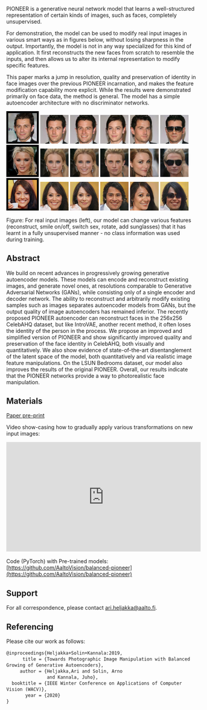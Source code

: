 PIONEER is a generative neural network model that learns a well-structured representation of certain kinds of images, such as faces, completely unsupervised.

For demonstration, the model can be used to modify real input images in various smart ways as in figures below, without losing sharpness in the output. Importantly, the model is not in any way specialized for this kind of application. It first reconstructs the new faces from scratch to resemble the inputs, and then allows us to alter its internal representation to modify specific features.

This paper marks a jump in resolution, quality and preservation of identity in face images over the previous PIONEER incarnation, and makes the feature modification capability more explicit. While the results were demonstrated primarily on face data, the method is general. The model has a simple autoencoder architecture with no discriminator networks.

<img src="samples/fig_manip/100.jpg" alt="alt text" width="15%" height="15%" style="border:5px solid black"/>
<img src="samples/fig_manip/101.jpg" alt="alt text" width="15%" height="15%"/>
<img src="samples/fig_manip/102.jpg" alt="alt text" width="15%" height="15%"/>
<img src="samples/fig_manip/103.jpg" alt="alt text" width="15%" height="15%"/>
<img src="samples/fig_manip/104.jpg" alt="alt text" width="15%" height="15%"/>
<img src="samples/fig_manip/105.jpg" alt="alt text" width="15%" height="15%"/>
<br/>
<img src="samples/fig_manip/200.jpg" alt="alt text" width="15%" height="15%" style="border:5px solid black"/>
<img src="samples/fig_manip/201.jpg" alt="alt text" width="15%" height="15%"/>
<img src="samples/fig_manip/202.jpg" alt="alt text" width="15%" height="15%"/>
<img src="samples/fig_manip/203.jpg" alt="alt text" width="15%" height="15%"/>
<img src="samples/fig_manip/204.jpg" alt="alt text" width="15%" height="15%"/>
<img src="samples/fig_manip/205.jpg" alt="alt text" width="15%" height="15%"/>
<br/>
<img src="samples/fig_manip/300.jpg" alt="alt text" width="15%" height="15%" style="border:5px solid black"/>
<img src="samples/fig_manip/301.jpg" alt="alt text" width="15%" height="15%"/>
<img src="samples/fig_manip/302.jpg" alt="alt text" width="15%" height="15%"/>
<img src="samples/fig_manip/303.jpg" alt="alt text" width="15%" height="15%"/>
<img src="samples/fig_manip/304.jpg" alt="alt text" width="15%" height="15%"/>
<img src="samples/fig_manip/305.jpg" alt="alt text" width="15%" height="15%"/>


Figure: For real input images (left), our model can change various features (reconstruct, smile on/off, switch sex, rotate, add sunglasses) that it has learnt in a fully unsupervised manner - no class information was used during training.


## Abstract

We build on recent advances in progressively growing generative autoencoder models. These models can encode and reconstruct existing images, and generate novel ones, at resolutions comparable to Generative Adversarial Networks (GANs), while consisting only of a single encoder and decoder network. The ability to reconstruct and arbitrarily modify existing samples such as images separates autoencoder models from GANs, but the output quality of image autoencoders has remained inferior. The recently proposed PIONEER autoencoder can reconstruct faces in the 256x256 CelebAHQ dataset, but like IntroVAE, another recent method, it often loses the identity of the person in the process. We propose an improved and simplified version of PIONEER and show significantly improved quality and preservation of the face identity in CelebAHQ, both visually and quantitatively. We also show evidence of state-of-the-art disentanglement of the latent space of the model, both quantitatively and via realistic image feature manipulations. On the LSUN Bedrooms dataset, our model also improves the results of the original PIONEER. Overall, our results indicate that the PIONEER networks provide a way to photorealistic face manipulation.

## Materials

[Paper pre-print](https://arxiv.org/abs/1904.06145)

Video show-casing how to gradually apply various transformations on new input images:

<iframe width="515" height="290" src="https://www.youtube.com/embed/XhxKLkFVgjY" frameborder="0" allow="accelerometer; autoplay; encrypted-media; gyroscope; picture-in-picture" allowfullscreen></iframe>

Code (PyTorch) with Pre-trained models: [https://github.com/AaltoVision/balanced-pioneer](https://github.com/AaltoVision/balanced-pioneer)

## Support

For all correspondence, please contact ari.heljakka@aalto.fi.

## Referencing

Please cite our work as follows:

```
@inproceedings{Heljakka+Solin+Kannala:2019,
      title = {Towards Photographic Image Manipulation with Balanced Growing of Generative Autoencoders},
     author = {Heljakka,Ari and Solin, Arno
               and Kannala, Juho},
  booktitle = {IEEE Winter Conference on Applications of Computer Vision (WACV)},
       year = {2020}
}
```
